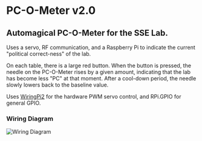 # PC-O-Meter v2.0
## Automagical PC-O-Meter for the SSE Lab.

Uses a servo, RF communication, and a Raspberry Pi to indicate the current "political correct-ness" of the lab.

On each table, there is a large red button. When the button is pressed, the needle on the PC-O-Meter rises by a given amount, indicating that the lab has become less "PC" at that moment. After a cool-down period, the needle slowly lowers back to the baseline value.

Uses [WiringPi2](https://github.com/WiringPi/WiringPi2-Python) for the hardware PWM servo control, and RPi.GPIO for general GPIO.


### Wiring Diagram
![Wiring Diagram](http://i.imgur.com/n4PDjUj.png)
